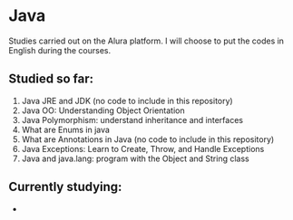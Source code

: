 # Java

Studies carried out on the Alura platform. I will choose to put the codes in English during the courses.



## Studied so far:

1. Java JRE and JDK (no code to include in this repository)
1. Java OO: Understanding Object Orientation
1. Java Polymorphism: understand inheritance and interfaces
1. What are Enums in java
1. What are Annotations in Java (no code to include in this repository)
1. Java Exceptions: Learn to Create, Throw, and Handle Exceptions
1. Java and java.lang: program with the Object and String class

## Currently studying:

- 

